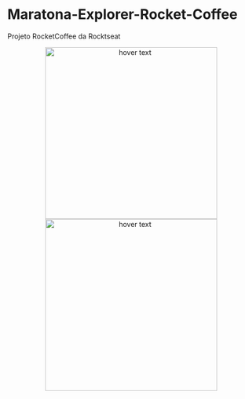 # Maratona-Explorer-Rocket-Coffee

Projeto RocketCoffee da Rocktseat

<p align="center">
  <img src="![rocketcoffee](https://user-images.githubusercontent.com/97231470/183439042-773327c3-a571-4e09-a581-323b7f69b3c2.png)
" width="350" title="hover text">
<img src="![rocketcoffeemobile](https://user-images.githubusercontent.com/97231470/183439306-0afeb93c-2aaf-4711-9cf4-c781e00cfe39.png)
" width="350" title="hover text">
</p>
